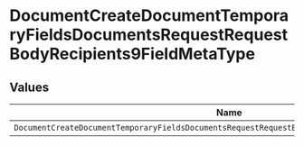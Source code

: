 # DocumentCreateDocumentTemporaryFieldsDocumentsRequestRequestBodyRecipients9FieldMetaType


## Values

| Name                                                                                            | Value                                                                                           |
| ----------------------------------------------------------------------------------------------- | ----------------------------------------------------------------------------------------------- |
| `DocumentCreateDocumentTemporaryFieldsDocumentsRequestRequestBodyRecipients9FieldMetaTypeRadio` | radio                                                                                           |